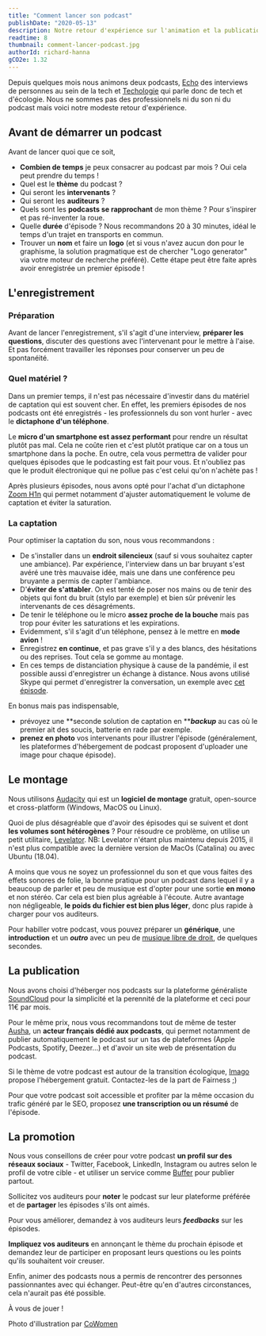 ```yaml
---
title: "Comment lancer son podcast"
publishDate: "2020-05-13"
description: Notre retour d'expérience sur l'animation et la publication d'un podcast pour que vous aussi vous vous lanciez !
readtime: 8
thumbnail: comment-lancer-podcast.jpg
authorId: richard-hanna
gCO2e: 1.32
---
```


Depuis quelques mois nous animons deux podcasts, [Echo](https://podcastecho.github.io/) des interviews de personnes
au sein de la tech et [Techologie](https://techologie.net/) qui parle donc de tech et d'écologie.
Nous ne sommes pas des professionnels ni du son ni du podcast mais voici notre modeste retour d'expérience.

## Avant de démarrer un podcast

Avant de lancer quoi que ce soit,

* **Combien de temps** je peux consacrer au podcast par mois ? Oui cela peut prendre du temps !
* Quel est le **thème** du podcast ?
* Qui seront les **intervenants** ?
* Qui seront les **auditeurs** ?
* Quels sont les **podcasts se rapprochant** de mon thème ? Pour s'inspirer et pas ré-inventer la roue.
* Quelle **durée** d'épisode ? Nous recommandons 20 à 30 minutes, idéal le temps d'un trajet en transports en commun.
* Trouver un **nom** et faire un **logo** (et si vous n'avez aucun don pour le graphisme, la solution pragmatique est
de chercher "Logo generator" via votre moteur de recherche préféré). Cette étape peut être faite après avoir enregistrée
un premier épisode !

## L'enregistrement

### Préparation

Avant de lancer l'enregistrement, s'il s'agit d'une interview, **préparer les questions**, discuter des questions avec
l'intervenant pour le mettre à l'aise. Et pas forcément travailler les réponses pour conserver un peu de spontanéité.

### Quel matériel ?

Dans un premier temps, il n'est pas nécessaire d'investir dans du matériel de captation qui est souvent cher.
En effet, les premiers épisodes de nos podcasts ont été enregistrés - les professionnels du son vont hurler - avec
le **dictaphone d'un téléphone**.

Le **micro d'un smartphone est assez performant** pour rendre un résultat plutôt pas mal. Cela ne coûte rien et c'est
plutôt pratique car on a tous un smartphone dans la poche. En outre, cela vous permettra de valider pour quelques
épisodes que le podcasting est fait pour vous. Et n'oubliez pas que le produit électronique qui ne pollue pas c'est
celui qu'on n'achète pas !

Après plusieurs épisodes, nous avons opté pour l'achat d'un dictaphone
[Zoom H1n](https://www.zoom-na.com/products/field-video-recording/field-recording/zoom-h1n-handy-recorder)
qui permet notamment d'ajuster automatiquement le volume de captation et éviter la saturation.

### La captation

Pour optimiser la captation du son, nous vous recommandons :

* De s'installer dans un **endroit silencieux** (sauf si vous souhaitez capter une ambiance). Par expérience,
l'interview dans un bar bruyant s'est avéré une très mauvaise idée, mais une dans une conférence peu bruyante a permis
de capter l'ambiance.
* D'**éviter de s'attabler**. On est tenté de poser nos mains ou de tenir des objets qui font du bruit
(stylo par exemple) et bien sûr prévenir les intervenants de ces désagréments.
* De tenir le téléphone ou le micro **assez proche de la bouche** mais pas trop pour éviter les saturations et les
expirations.
* Evidemment, s'il s'agit d'un téléphone, pensez à le mettre en **mode avion** !
* Enregistrez **en continue**, et pas grave s'il y a des blancs, des hésitations ou des reprises. Tout cela se gomme
au montage.
* En ces temps de distanciation physique à cause de la pandémie, il est possible aussi d'enregistrer un échange à
distance. Nous avons utilisé Skype qui permet d'enregistrer la conversation, un exemple avec
[cet épisode](https://techologie.net/episodes/33-covid-19-produire-plus-de-respirateurs-pour-sauver-des-vies).

En bonus mais pas indispensable,

* prévoyez une **seconde solution de captation en **_**backup**_ au cas où le premier ait des soucis, batterie en rade
par exemple.
* **prenez en photo** vos intervenants pour illustrer l'épisode (généralement, les plateformes d'hébergement de podcast
proposent d'uploader une image pour chaque épisode).

## Le montage

Nous utilisons [Audacity](https://www.audacityteam.org/download/) qui est un **logiciel de montage** gratuit,
open-source et cross-platform (Windows, MacOS ou Linux).

Quoi de plus désagréable que d'avoir des épisodes qui se suivent et dont **les volumes sont hétérogènes** ? Pour
résoudre ce problème, on utilise un petit utilitaire, [Levelator](http://www.conversationsnetwork.org/levelator). NB: Levelator n'étant plus maintenu depuis 2015, il n'est plus compatible avec la dernière version de MacOs (Catalina) ou avec Ubuntu (18.04).

A moins que vous ne soyez un professionnel du son et que vous faites des effets sonores de folie, la bonne pratique
pour un podcast dans lequel il y a beaucoup de parler et peu de musique est d'opter pour une sortie **en mono** et non
stéréo. Car cela est bien plus agréable à l'écoute. Autre avantage non négligeable, **le poids du fichier est bien plus
léger**, donc plus rapide à charger pour vos auditeurs.

Pour habiller votre podcast, vous pouvez préparer un **générique**, une **introduction** et un _**outro**_ avec un peu
de [musique libre de droit](https://freemusicarchive.org), de quelques secondes.

## La publication

Nous avons choisi d'héberger nos podcasts sur la plateforme généraliste [SoundCloud](https://soundcloud.com) pour la
simplicité et la perennité de la plateforme et ceci pour 11€ par mois.

Pour le même prix, nous vous recommandons tout de même de tester [Ausha](https://fr.ausha.co/), un **acteur français
dédié aux podcasts**, qui permet notamment de publier automatiquement le podcast sur un tas de plateformes
(Apple Podcasts, Spotify, Deezer...) et d'avoir un site web de présentation du podcast.

Si le thème de votre podcast est autour de la transition écologique, [Imago](https://www.imagotv.fr/podcasts) propose l'hébergement gratuit. Contactez-les de la part de Fairness ;)

Pour que votre podcast soit accessible et profiter par la même occasion du trafic généré par le SEO, proposez **une
transcription ou un résumé** de l'épisode.

## La promotion

Nous vous conseillons de créer pour votre podcast **un profil sur des réseaux sociaux** - Twitter, Facebook, LinkedIn,
Instagram ou autres selon le profil de votre cible - et utiliser un service comme [Buffer](https://buffer.com/) pour
publier partout.

Sollicitez vos auditeurs pour **noter** le podcast sur leur plateforme préférée et de **partager** les épisodes s'ils
ont aimés.

Pour vous améliorer, demandez à vos auditeurs leurs _**feedbacks**_ sur les épisodes.

**Impliquez vos auditeurs** en annonçant le thème du prochain épisode et demandez leur de participer en proposant
leurs questions ou les points qu'ils souhaitent voir creuser.

Enfin, animer des podcasts nous a permis de rencontrer des personnes passionnantes avec qui échanger.
Peut-être qu'en d'autres circonstances, cela n'aurait pas été possible.

À vous de jouer !

Photo d'illustration par [CoWomen](https://unsplash.com/@cowomen)

